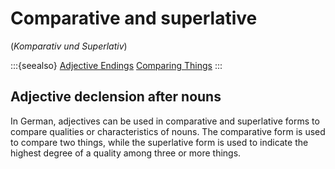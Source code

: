 # Comparative and superlative
(*Komparativ und Superlativ*)

:::{seealso}
[Adjective Endings](../../a2/grammar/adjektiv_deklination.md)
[Comparing Things](../../a2/concepts/making_comparisons.md)
:::

## Adjective declension after nouns

In German, adjectives can be used in comparative and superlative forms to compare qualities or characteristics of nouns. The comparative form is used to compare two things, while the superlative form is used to indicate the highest degree of a quality among three or more things.

